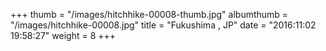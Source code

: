 +++
thumb = "/images/hitchhike-00008-thumb.jpg"
albumthumb = "/images/hitchhike-00008.jpg"
title = "Fukushima , JP"
date = "2016:11:02 19:58:27"
weight = 8
+++
